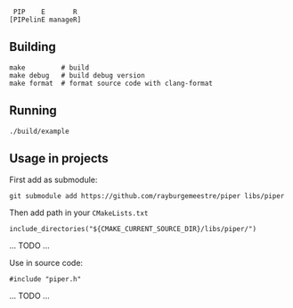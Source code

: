      PIP    E       R
    [PIPelinE manageR]

## Building

    make         # build
    make debug   # build debug version
    make format  # format source code with clang-format

## Running

    ./build/example

## Usage in projects

First add as submodule:

    git submodule add https://github.com/rayburgemeestre/piper libs/piper

Then add path in your `CMakeLists.txt`

    include_directories("${CMAKE_CURRENT_SOURCE_DIR}/libs/piper/")

... TODO ...

Use in source code:

    #include "piper.h"

... TODO ...
